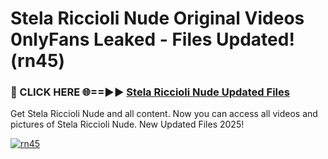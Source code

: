 # Stela Riccioli Nude Original Videos 0nlyFans Leaked - Files Updated! (rn45)

<h3>🔴 CLICK HERE 🌐==►► <a href="https://tinyurl.com/5h6xmrr3" rel="nofollow">Stela Riccioli Nude Updated Files</a></h3>

Get Stela Riccioli Nude and all content. Now you can access all videos and pictures of Stela Riccioli Nude. New Updated Files 2025!

[![rn45](https://i.imgur.com/KVD873Z.gif)](https://tinyurl.com/5h6xmrr3)
